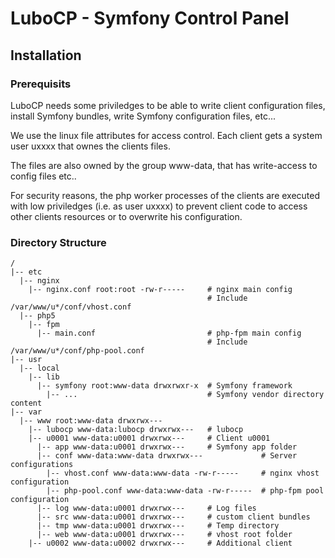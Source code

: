 LuboCP - Symfony Control Panel
==============================

## Installation

### Prerequisits

LuboCP needs some priviledges to be able to write client configuration files,
install Symfony bundles, write Symfony configuration files, etc...

We use the linux file attributes for access control. Each client gets a system
user uxxxx that ownes the clients files.

The files are also owned by the group www-data, that has write-access to config
files etc..

For security reasons, the php worker processes of the clients are executed with
low priviledges (i.e. as user uxxxx) to prevent client code to access other
clients resources or to overwrite his configuration.

### Directory Structure

    /
    |-- etc
      |-- nginx
        |-- nginx.conf root:root -rw-r-----     # nginx main config
                                                # Include /var/www/u*/conf/vhost.conf
      |-- php5
        |-- fpm
          |-- main.conf                         # php-fpm main config
                                                # Include /var/www/u*/conf/php-pool.conf
    |-- usr
      |-- local
        |-- lib
          |-- symfony root:www-data drwxrwxr-x  # Symfony framework
            |-- ...                             # Symfony vendor directory content
    |-- var
      |-- www root:www-data drwxrwx---
        |-- lubocp www-data:lubocp drwxrwx---   # lubocp
        |-- u0001 www-data:u0001 drwxrwx---     # Client u0001
          |-- app www-data:u0001 drwxrwx---     # Symfony app folder
          |-- conf www-data:www-data drwxrwx---             # Server configurations
            |-- vhost.conf www-data:www-data -rw-r-----     # nginx vhost configuration
            |-- php-pool.conf www-data:www-data -rw-r-----  # php-fpm pool configuration
          |-- log www-data:u0001 drwxrwx---     # Log files
          |-- src www-data:u0001 drwxrwx---     # custom client bundles
          |-- tmp www-data:u0001 drwxrwx---     # Temp directory
          |-- web www-data:u0001 drwxrwx---     # vhost root folder
        |-- u0002 www-data:u0002 drwxrwx---     # Additional client

### 

